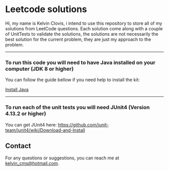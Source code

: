 # Leetcode solutions
Hi, my name is Kelvin Clovis, i intend to use this repository to store all of my solutions from LeetCode questions. Each solution come along with a couple of UnitTests to validate the solutions, the solutions are not necessarily the best solution for the current problem, they are just my approach to the problem.

-------
### To run this code you will need to have Java installed on your computer (JDK 8 or higher)
You can follow the guide bellow if you need help to install the kit:

[Install Java](https://docs.oracle.com/javase/8/docs/technotes/guides/install/install_overview.html)


-------
### To run each of the unit tests you will need JUnit4 (Version 4.13.2 or higher)

You can get JUnit4 here: https://github.com/junit-team/junit4/wiki/Download-and-Install


## Contact
For any questions or suggestions, you can reach me at kelvin_cms@hotmail.com.







